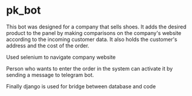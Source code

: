# pk_bot
This bot was designed for a company that sells shoes. It adds the desired product to the panel by making comparisons on the company's website according to the incoming customer data. It also holds the customer's address and the cost of the order.

Used selenium to navigate company website

Person who wants to enter the order in the system can activate it by sending a message to telegram bot.

Finally django is used for bridge between database and code
